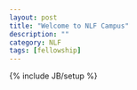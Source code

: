 ```yaml
---
layout: post
title: "Welcome to NLF Campus"
description: ""
category: NLF
tags: [fellowship]
---
```

{% include JB/setup %}
